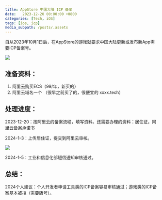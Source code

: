 ```yaml
---
title: AppStore 中国大陆 ICP 备案
date:   2023-12-20 00:00:00 +0800
categories: [Tech, iOS]
tags: [ios, icp]
media_subpath: /posts/.assets
---
```


自从2023年10月1日后，在AppStore的游戏就要求中国大陆更新或发布新App需要ICP备案号。

![](ios-icp__ey7R6H0g.png)


## 准备资料：

1. 阿里云购买ECS（99/年，新买的）
2. 阿里云域名一个 （很早之前买了的，很便宜的 xxxx.tech）

## 处理进度：

2023-12-20：按阿里云的备案流程，填写资料。还需要办理的资料：居住证，阿里云备案承诺书

2024-1-3：上传居住证，提交到阿里云审核。

![](ios-icp__uxkNSXXG.png)


2024-1-5：工业和信息化部短信通知审核通过。


## 总结：

2024个人建议：个人开发者申请工具类的ICP备案容易审核通过；游戏类的ICP备案基本被拒（需要版号）。





